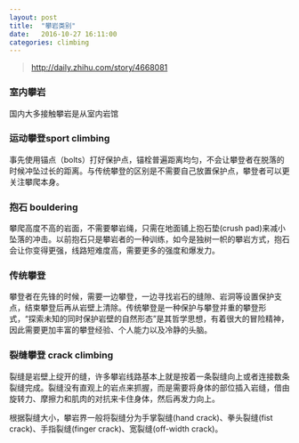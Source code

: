 ```yaml
---
layout: post
title:  "攀岩类别"
date:   2016-10-27 16:11:00
categories: climbing 
---
```

> http://daily.zhihu.com/story/4668081

### 室内攀岩
国内大多接触攀岩是从室内岩馆
### 运动攀登sport climbing
事先使用锚点（bolts）打好保护点，锚栓普遍距离均匀，不会让攀登者在脱落的时候冲坠过长的距离。与传统攀登的区别是不需要自己放置保护点，攀登者可以更关注攀爬本身。
### 抱石 bouldering
攀爬高度不高的岩面，不需要攀岩绳，只需在地面铺上抱石垫(crush
pad)来减小坠落的冲击。以前抱石只是攀岩者的一种训练，如今是独树一帜的攀岩方式，抱石会让你变得更强，线路短难度高，需要更多的强度和爆发力。
### 传统攀登
攀登者在先锋的时候，需要一边攀登，一边寻找岩石的缝隙、岩洞等设置保护支点，结束攀登后再从岩壁上清除。传统攀登是一种保护与攀登并重的攀登形式，“探索未知的同时保护岩壁的自然形态”是其哲学思想，有着很大的冒险精神，因此需要更加丰富的攀登经验、个人能力以及冷静的头脑。
### 裂缝攀登 crack climbing
裂缝是岩壁上绽开的缝，许多攀岩线路基本上就是按着一条裂缝向上或者连接数条裂缝完成。裂缝没有直观上的岩点来抓握，而是需要将身体的部位插入岩缝，借由旋转力、摩擦力和肌肉的对抗来卡住身体，然后再发力向上。

根据裂缝大小，攀岩界一般将裂缝分为手掌裂缝(hand crack)、拳头裂缝(fist
crack)、手指裂缝(finger crack)、宽裂缝(off-width crack)。


